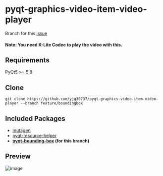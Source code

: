 # pyqt-graphics-video-item-video-player
Branch for this <a href="https://github.com/yjg30737/pyqt-graphics-video-item-video-player/issues/1">issue</a>

<h4>Note: You need K-Lite Codec to play the video with this.</h4>

## Requirements
PyQt5 >= 5.8

## Clone
`git clone https://github.com/yjg30737/pyqt-graphics-video-item-video-player --branch feature/boundingbox`

## Included Packages
* <a href="https://mutagen.readthedocs.io/en/latest/index.html">mutagen</a>
* <a href="https://github.com/yjg30737/pyqt-resource-helper.git">pyqt-resource-helper</a>
* <b><a href="https://github.com/yjg30737/pyqt-bounding-box.git">pyqt-bounding-box</a> (for this branch)</b>

## Preview

![image](https://user-images.githubusercontent.com/55078043/208859780-9301bdf1-d817-4a11-a05a-ccb8c030b2a8.png)
